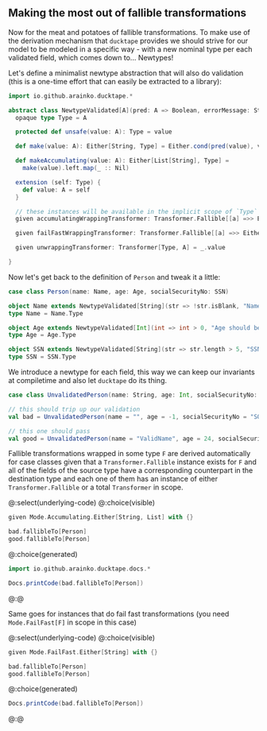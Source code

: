
## Making the most out of fallible transformations

Now for the meat and potatoes of fallible transformations. To make use of the derivation mechanism that `ducktape` provides we should strive for our model to be modeled in a specific way - with a new nominal type per each validated field, which comes down to... Newtypes!

Let's define a minimalist newtype abstraction that will also do validation (this is a one-time effort that can easily be extracted to a library):

```scala mdoc
import io.github.arainko.ducktape.*

abstract class NewtypeValidated[A](pred: A => Boolean, errorMessage: String) {
  opaque type Type = A

  protected def unsafe(value: A): Type = value

  def make(value: A): Either[String, Type] = Either.cond(pred(value), value, errorMessage)

  def makeAccumulating(value: A): Either[List[String], Type] =
    make(value).left.map(_ :: Nil)

  extension (self: Type) {
    def value: A = self
  }

  // these instances will be available in the implicit scope of `Type` (that is, our newtype)
  given accumulatingWrappingTransformer: Transformer.Fallible[[a] =>> Either[List[String], a], A, Type] = makeAccumulating(_)

  given failFastWrappingTransformer: Transformer.Fallible[[a] =>> Either[String, a], A, Type] = make(_)

  given unwrappingTransformer: Transformer[Type, A] = _.value

}
```

Now let's get back to the definition of `Person` and tweak it a little:

```scala mdoc:nest
case class Person(name: Name, age: Age, socialSecurityNo: SSN)

object Name extends NewtypeValidated[String](str => !str.isBlank, "Name should not be blank!")
type Name = Name.Type

object Age extends NewtypeValidated[Int](int => int > 0, "Age should be positive!")
type Age = Age.Type

object SSN extends NewtypeValidated[String](str => str.length > 5, "SSN should be longer than 5!")
type SSN = SSN.Type
```

We introduce a newtype for each field, this way we can keep our invariants at compiletime and also let `ducktape` do its thing.

```scala mdoc:silent
case class UnvalidatedPerson(name: String, age: Int, socialSecurityNo: String)

// this should trip up our validation
val bad = UnvalidatedPerson(name = "", age = -1, socialSecurityNo = "SOCIALNO")

// this one should pass
val good = UnvalidatedPerson(name = "ValidName", age = 24, socialSecurityNo = "SOCIALNO")
```

Fallible transformations wrapped in some type `F` are derived automatically for case classes given that a `Transformer.Fallible` instance exists for `F` and all of the fields of the source type have a corresponding counterpart in the destination type and each one of them has an instance of either `Transformer.Fallible` or a total `Transformer` in scope.

@:select(underlying-code)
@:choice(visible)
```scala mdoc
given Mode.Accumulating.Either[String, List] with {}

bad.fallibleTo[Person]
good.fallibleTo[Person]
```
@:choice(generated)
```scala mdoc:passthrough
import io.github.arainko.ducktape.docs.*

Docs.printCode(bad.fallibleTo[Person])
``` 
@:@

Same goes for instances that do fail fast transformations (you need `Mode.FailFast[F]` in scope in this case)

@:select(underlying-code)
@:choice(visible)
```scala mdoc:nest
given Mode.FailFast.Either[String] with {}

bad.fallibleTo[Person]
good.fallibleTo[Person]
```
@:choice(generated)
```scala mdoc:passthrough
Docs.printCode(bad.fallibleTo[Person])
```
@:@
